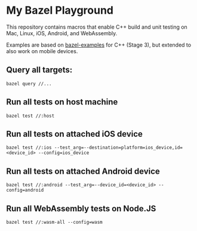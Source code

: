 # My Bazel Playground

This repository contains macros that enable C++ build and unit testing on Mac, Linux, iOS, Android, and WebAssembly.

Examples are based on [bazel-examples](https://github.com/bazelbuild/examples) for C++ (Stage 3), but extended to also work on mobile devices.

## Query all targets:

```
bazel query //...
```

## Run all tests on host machine

```
bazel test //:host 
```

## Run all tests on attached iOS device

```
bazel test //:ios --test_arg=--destination=platform=ios_device,id=<device_id> --config=ios_device
```

## Run all tests on attached Android device

```
bazel test //:android --test_arg=--device_id=<device_id> --config=android
```

## Run all WebAssembly tests on Node.JS

```
bazel test //:wasm-all --config=wasm
```
